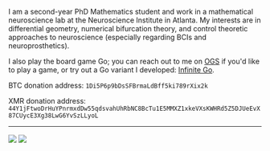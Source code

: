 I am a second-year PhD Mathematics student and work in a mathematical neuroscience lab at the Neuroscience Institute in Atlanta. My interests are in differential geometry, numerical bifurcation theory, and control theoretic approaches to neuroscience (especially regarding BCIs and neuroprosthetics).

I also play the board game Go; you can reach out to me on [OGS](https://online-go.com/user/view/270386) if you'd like to play a game, or try out a Go variant I developed: [Infinite Go](http://infinite-go.com).

BTC donation address: `1Di5P6p9bDsSFBrmaLdBff5ki789rXix2k`

XMR donation address: `44Y1jFtwoDrHuYPnrmxdDw55qdsvahUhRbNC8BcTu1E5MMXZ1xkeVXsKWHRd5Z5DJUeEvX87CUycE3Xg38LwG6YvSzLLyoL`

---

<div>
    <img align="center" src="https://github-readme-stats.vercel.app/api/top-langs/?username=hinsley&hide=jupyter+notebook&langs_count=7&theme=vue">
    <img align="center" src="https://github-readme-stats.vercel.app/api?username=hinsley&custom_title=github.com/hinsley&include_all_commits=true&include_private=true&hide_rank=true&hide=contribs&show_icons=true&theme=vue">
</div>
